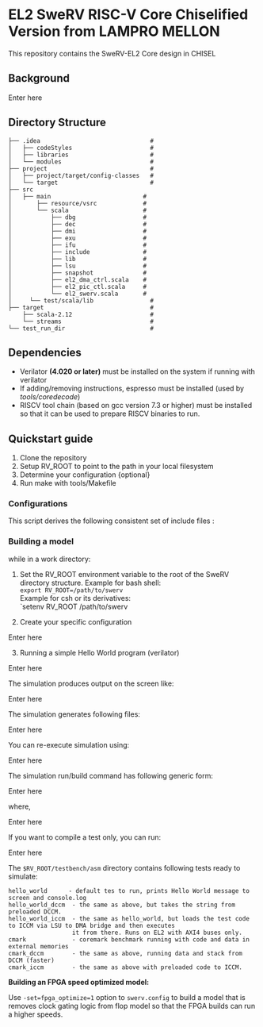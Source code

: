 # EL2 SweRV RISC-V Core Chiselified Version from LAMPRO MELLON

This repository contains the SweRV-EL2 Core design in CHISEL

## Background

Enter here

## Directory Structure

    ├── .idea                               #
    │   ├── codeStyles                      #   
    │   ├── libraries                       #       
    │   └── modules                         #
    ├── project                             # 
    │   ├── project/target/config-classes   #   
    │   └── target                          #   
    ├── src
    │   ├── main                          #
    │       ├── resource/vsrc             #
    │       └── scala                     #
    │           ├── dbg                   #
    │           ├── dec                   #   
    │           ├── dmi                   #   
    │           ├── exu                   #
    │           ├── ifu                   #   
    │           ├── include               #   
    │           ├── lib                   #   
    │           ├── lsu                   #       
    │           ├── snapshot              #   
    │           ├── el2_dma_ctrl.scala    #   
    │           ├── el2_pic_ctl.scala     # 
    │           └── el2_swerv.scala       #       
    │     └── test/scala/lib                #     
    ├── target                              #
        ├── scala-2.12                      #
        └── streams                         #    
    └── test_run_dir                        #


## Dependencies

- Verilator **(4.020 or later)** must be installed on the system if running with verilator
- If adding/removing instructions, espresso must be installed (used by *tools/coredecode*)
- RISCV tool chain (based on gcc version 7.3 or higher) must be
installed so that it can be used to prepare RISCV binaries to run.

## Quickstart guide

1. Clone the repository
2. Setup RV_ROOT to point to the path in your local filesystem
3. Determine your configuration {optional}
4. Run make with tools/Makefile

### Configurations

This script derives the following consistent set of include files :

### Building a model

while in a work directory:

1. Set the RV_ROOT environment variable to the root of the SweRV directory structure.
Example for bash shell:  
    `export RV_ROOT=/path/to/swerv`  
Example for csh or its derivatives:  
    `setenv RV_ROOT /path/to/swerv
    
2. Create your specific configuration    

Enter here

3. Running a simple Hello World program (verilator)

Enter here

The simulation produces output on the screen like:

Enter here

The simulation generates following files:

Enter here

You can re-execute simulation using: 

Enter here

The simulation run/build command has following generic form:

Enter here

where,

Enter here

If you want to compile a test only, you can run:

Enter here


The  `$RV_ROOT/testbench/asm` directory contains following tests ready to simulate:
```
hello_world      - default tes to run, prints Hello World message to screen and console.log
hello_world_dccm  - the same as above, but takes the string from preloaded DCCM.
hello_world_iccm  - the same as hello_world, but loads the test code to ICCM via LSU to DMA bridge and then executes
                  it from there. Runs on EL2 with AXI4 buses only. 
cmark             - coremark benchmark running with code and data in external memories
cmark_dccm        - the same as above, running data and stack from DCCM (faster)
cmark_iccm        - the same as above with preloaded code to ICCM. 
```




**Building an FPGA speed optimized model:**  

Use ``-set=fpga_optimize=1`` option to ``swerv.config`` to build a model that is removes clock gating logic from flop model so that the FPGA builds can run a higher speeds.

